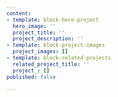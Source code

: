 ```yaml
---
content:
- template: block-hero-project
  hero_image: ''
  project_title: ''
  project_description: ''
- template: block-project-images
  project_images: []
- template: block-related-projects
  related_project_title: ''
  project_: []
published: false

---
```

